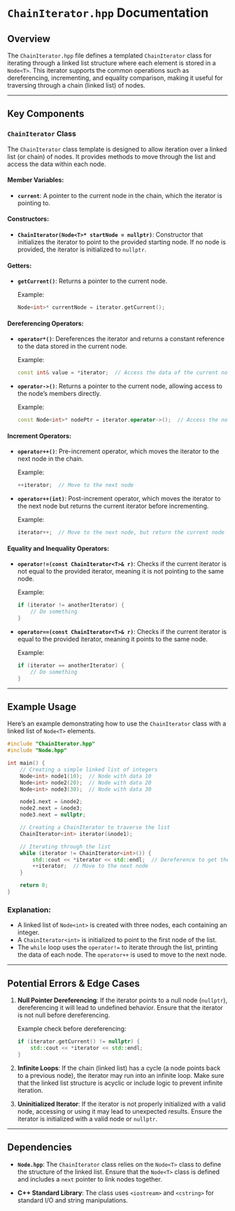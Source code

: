 # `ChainIterator.hpp` Documentation

## Overview

The `ChainIterator.hpp` file defines a templated `ChainIterator` class for iterating through a linked list structure where each element is stored in a `Node<T>`. This iterator supports the common operations such as dereferencing, incrementing, and equality comparison, making it useful for traversing through a chain (linked list) of nodes.

---

## Key Components

### `ChainIterator` Class

The `ChainIterator` class template is designed to allow iteration over a linked list (or chain) of nodes. It provides methods to move through the list and access the data within each node.

#### Member Variables:
- **`current`**: A pointer to the current node in the chain, which the iterator is pointing to.

#### Constructors:
- **`ChainIterator(Node<T>* startNode = nullptr)`**: Constructor that initializes the iterator to point to the provided starting node. If no node is provided, the iterator is initialized to `nullptr`.

#### Getters:
- **`getCurrent()`**: Returns a pointer to the current node.

  Example:
  ```cpp
  Node<int>* currentNode = iterator.getCurrent();
  ```

#### Dereferencing Operators:
- **`operator*()`**: Dereferences the iterator and returns a constant reference to the data stored in the current node.
  
  Example:
  ```cpp
  const int& value = *iterator;  // Access the data of the current node
  ```

- **`operator->()`**: Returns a pointer to the current node, allowing access to the node’s members directly.
  
  Example:
  ```cpp
  const Node<int>* nodePtr = iterator.operator->();  // Access the node's properties
  ```

#### Increment Operators:
- **`operator++()`**: Pre-increment operator, which moves the iterator to the next node in the chain.

  Example:
  ```cpp
  ++iterator;  // Move to the next node
  ```

- **`operator++(int)`**: Post-increment operator, which moves the iterator to the next node but returns the current iterator before incrementing.
  
  Example:
  ```cpp
  iterator++;  // Move to the next node, but return the current node
  ```

#### Equality and Inequality Operators:
- **`operator!=(const ChainIterator<T>& r)`**: Checks if the current iterator is not equal to the provided iterator, meaning it is not pointing to the same node.
  
  Example:
  ```cpp
  if (iterator != anotherIterator) {
      // Do something
  }
  ```

- **`operator==(const ChainIterator<T>& r)`**: Checks if the current iterator is equal to the provided iterator, meaning it points to the same node.
  
  Example:
  ```cpp
  if (iterator == anotherIterator) {
      // Do something
  }
  ```

---

## Example Usage

Here’s an example demonstrating how to use the `ChainIterator` class with a linked list of `Node<T>` elements.

```cpp
#include "ChainIterator.hpp"
#include "Node.hpp"

int main() {
    // Creating a simple linked list of integers
    Node<int> node1(10);  // Node with data 10
    Node<int> node2(20);  // Node with data 20
    Node<int> node3(30);  // Node with data 30

    node1.next = &node2;
    node2.next = &node3;
    node3.next = nullptr;

    // Creating a ChainIterator to traverse the list
    ChainIterator<int> iterator(&node1);

    // Iterating through the list
    while (iterator != ChainIterator<int>()) {
        std::cout << *iterator << std::endl;  // Dereference to get the data
        ++iterator;  // Move to the next node
    }

    return 0;
}
```

### Explanation:
- A linked list of `Node<int>` is created with three nodes, each containing an integer.
- A `ChainIterator<int>` is initialized to point to the first node of the list.
- The `while` loop uses the `operator!=` to iterate through the list, printing the data of each node. The `operator++` is used to move to the next node.

---

## Potential Errors & Edge Cases

1. **Null Pointer Dereferencing**: If the iterator points to a null node (`nullptr`), dereferencing it will lead to undefined behavior. Ensure that the iterator is not null before dereferencing.
   
   Example check before dereferencing:
   ```cpp
   if (iterator.getCurrent() != nullptr) {
       std::cout << *iterator << std::endl;
   }
   ```

2. **Infinite Loops**: If the chain (linked list) has a cycle (a node points back to a previous node), the iterator may run into an infinite loop. Make sure that the linked list structure is acyclic or include logic to prevent infinite iteration.

3. **Uninitialized Iterator**: If the iterator is not properly initialized with a valid node, accessing or using it may lead to unexpected results. Ensure the iterator is initialized with a valid node or `nullptr`.

---

## Dependencies

- **`Node.hpp`**: The `ChainIterator` class relies on the `Node<T>` class to define the structure of the linked list. Ensure that the `Node<T>` class is defined and includes a `next` pointer to link nodes together.
  
- **C++ Standard Library**: The class uses `<iostream>` and `<cstring>` for standard I/O and string manipulations.
